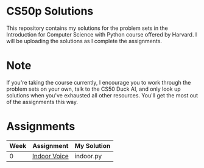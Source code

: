 # CS50p Solutions
This repository contains my solutions for the problem sets in the Introduction for Computer Science with Python course offered by Harvard. I will be uploading the solutions as I complete the assignments.

# Note
If you're taking the course currently, I encourage you to work through the problem sets on your own, talk to the CS50 Duck AI, and only look up solutions when you've exhausted all other resources. You'll get the most out of the assignments this way.

# Assignments
| Week | Assignment | My Solution |
| ---- | ---------- | -------- |
| 0 | [Indoor Voice](https://cs50.harvard.edu/python/2022/psets/0/indoor/) | indoor.py |
